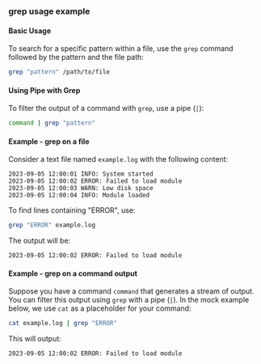 ### grep usage example

#### Basic Usage

To search for a specific pattern within a file, use the `grep` command followed by the pattern and the file path:

```bash
grep "pattern" /path/to/file
```

#### Using Pipe with Grep

To filter the output of a command with `grep`, use a pipe (`|`):

```bash
command | grep "pattern"
```

#### Example - grep on a file

Consider a text file named `example.log` with the following content:

```
2023-09-05 12:00:01 INFO: System started
2023-09-05 12:00:02 ERROR: Failed to load module
2023-09-05 12:00:03 WARN: Low disk space
2023-09-05 12:00:04 INFO: Module loaded
```

To find lines containing "ERROR", use:

```bash
grep "ERROR" example.log
```

The output will be:

```
2023-09-05 12:00:02 ERROR: Failed to load module
```

#### Example - grep on a command output

Suppose you have a command `command` that generates a stream of output. You can filter this output using `grep` with a pipe (`|`). In the mock example below, we use `cat` as a placeholder for your command:

```bash
cat example.log | grep "ERROR"
```

This will output:

```
2023-09-05 12:00:02 ERROR: Failed to load module
```
